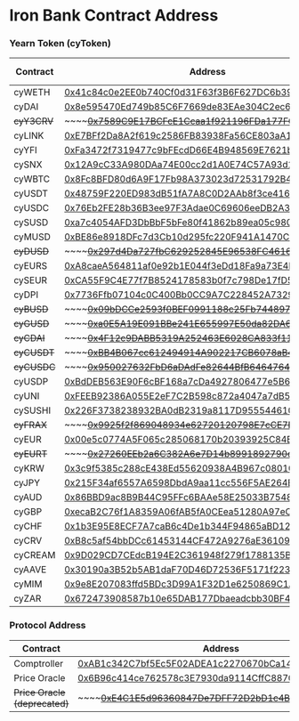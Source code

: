 # Iron Bank Contract Address

### Yearn Token (cyToken)

| Contract    | Address                                                                                                                                   | Flash Loans |
| ----------- | ----------------------------------------------------------------------------------------------------------------------------------------- | ----------- |
| cyWETH      | [0x41c84c0e2EE0b740Cf0d31F63f3B6F627DC6b393](https://etherscan.io/address/0x41c84c0e2ee0b740cf0d31f63f3b6f627dc6b393)                     | Yes         |
| cyDAI       | [0x8e595470Ed749b85C6F7669de83EAe304C2ec68F](https://etherscan.io/address/0x8e595470ed749b85c6f7669de83eae304c2ec68f)                     | Yes         |
| ~~cyY3CRV~~ | \~\~\~\~[~~0x7589C9E17BCFcE1Ccaa1f921196FDa177F0207Fc~~](https://etherscan.io/address/0x7589c9e17bcfce1ccaa1f921196fda177f0207fc)\~\~\~\~ | ~~No~~      |
| cyLINK      | [0xE7BFf2Da8A2f619c2586FB83938Fa56CE803aA16](https://etherscan.io/address/0xe7bff2da8a2f619c2586fb83938fa56ce803aa16)                     | Yes         |
| cyYFI       | [0xFa3472f7319477c9bFEcdD66E4B948569E7621b9](https://etherscan.io/address/0xfa3472f7319477c9bfecdd66e4b948569e7621b9)                     | Yes         |
| cySNX       | [0x12A9cC33A980DAa74E00cc2d1A0E74C57A93d12C](https://etherscan.io/address/0x12a9cc33a980daa74e00cc2d1a0e74c57a93d12c)                     | Yes         |
| cyWBTC      | [0x8Fc8BFD80d6A9F17Fb98A373023d72531792B431](https://etherscan.io/address/0x8fc8bfd80d6a9f17fb98a373023d72531792b431)                     | Yes         |
| cyUSDT      | [0x48759F220ED983dB51fA7A8C0D2AAb8f3ce4166a](https://etherscan.io/address/0x48759f220ed983db51fa7a8c0d2aab8f3ce4166a)                     | Yes         |
| cyUSDC      | [0x76Eb2FE28b36B3ee97F3Adae0C69606eeDB2A37c](https://etherscan.io/address/0x76eb2fe28b36b3ee97f3adae0c69606eedb2a37c)                     | Yes         |
| cySUSD      | [0xa7c4054AFD3DbBbF5bFe80f41862b89ea05c9806](https://etherscan.io/address/0xa7c4054afd3dbbbf5bfe80f41862b89ea05c9806)                     | Yes         |
| cyMUSD      | [0xBE86e8918DFc7d3Cb10d295fc220F941A1470C5c](https://etherscan.io/address/0xbe86e8918dfc7d3cb10d295fc220f941a1470c5c)                     | Yes         |
| ~~cyDUSD~~  | \~\~\~\~[~~0x297d4Da727fbC629252845E96538FC46167e453A~~](https://etherscan.io/address/0x297d4da727fbc629252845e96538fc46167e453a)\~\~\~\~ | ~~Yes~~     |
| cyEURS      | [0xA8caeA564811af0e92b1E044f3eDd18Fa9a73E4F](https://etherscan.io/address/0xa8caea564811af0e92b1e044f3edd18fa9a73e4f)                     | Yes         |
| cySEUR      | [0xCA55F9C4E77f7B8524178583b0f7c798De17fD54](https://etherscan.io/address/0xca55f9c4e77f7b8524178583b0f7c798de17fd54)                     | Yes         |
| cyDPI       | [0x7736Ffb07104c0C400Bb0CC9A7C228452A732992](https://etherscan.io/address/0x7736ffb07104c0c400bb0cc9a7c228452a732992)                     | Yes         |
| ~~cyBUSD~~  | \~\~\~\~[~~0x09bDCCe2593f0BEF0991188c25Fb744897B6572d~~](https://etherscan.io/address/0x09bdcce2593f0bef0991188c25fb744897b6572d)\~\~\~\~ | ~~Yes~~     |
| ~~cyGUSD~~  | \~\~\~\~[~~0xa0E5A19E091BBe241E655997E50da82DA676b083~~](https://etherscan.io/address/0xa0e5a19e091bbe241e655997e50da82da676b083)\~\~\~\~ | ~~Yes~~     |
| ~~cyCDAI~~  | \~\~\~\~[~~0x4F12c9DABB5319A252463E6028CA833f1164d045~~](https://etherscan.io/address/0x4f12c9dabb5319a252463e6028ca833f1164d045)\~\~\~\~ | ~~No~~      |
| ~~cyCUSDT~~ | \~\~\~\~[~~0xBB4B067cc612494914A902217CB6078aB4728E36~~](https://etherscan.io/address/0xbb4b067cc612494914a902217cb6078ab4728e36)\~\~\~\~ | ~~No~~      |
| ~~cyCUSDC~~ | \~\~\~\~[~~0x950027632FbD6aDAdFe82644BfB64647642B6C09~~](https://etherscan.io/address/0x950027632fbd6adadfe82644bfb64647642b6c09)\~\~\~\~ | ~~No~~      |
| cyUSDP      | [0xBdDEB563E90F6cBF168a7cDa4927806477e5B6c6](https://etherscan.io/address/0xbddeb563e90f6cbf168a7cda4927806477e5b6c6)                     | Yes         |
| cyUNI       | [0xFEEB92386A055E2eF7C2B598c872a4047a7dB59F](https://etherscan.io/address/0xFEEB92386A055E2eF7C2B598c872a4047a7dB59F)                     | Yes         |
| cySUSHI     | [0x226F3738238932BA0dB2319a8117D9555446102f](https://etherscan.io/address/0x226F3738238932BA0dB2319a8117D9555446102f)                     | Yes         |
| ~~cyFRAX~~  | \~\~\~\~[~~0x9925f2f869048934e62720120798E7cCE7E777BB~~](https://etherscan.io/address/0x9925f2f869048934e62720120798E7cCE7E777BB)\~\~\~\~ | ~~Yes~~     |
| cyEUR       | [0x00e5c0774A5F065c285068170b20393925C84BF3](https://etherscan.io/address/0x00e5c0774A5F065c285068170b20393925C84BF3)                     | No          |
| ~~cyEURT~~  | \~\~\~\~[~~0x27260EEb2a6C382A6e7D14b8991892790ca929bb~~](https://etherscan.io/address/0x27260EEb2a6C382A6e7D14b8991892790ca929bb)\~\~\~\~ | ~~Yes~~     |
| cyKRW       | [0x3c9f5385c288cE438Ed55620938A4B967c080101](https://etherscan.io/address/0x3c9f5385c288cE438Ed55620938A4B967c080101)                     | No          |
| cyJPY       | [0x215F34af6557A6598DbdA9aa11cc556F5AE264B1](https://etherscan.io/address/0x215F34af6557A6598DbdA9aa11cc556F5AE264B1)                     | No          |
| cyAUD       | [0x86BBD9ac8B9B44C95FFc6BAAe58E25033B7548AA](https://etherscan.io/address/0x86BBD9ac8B9B44C95FFc6BAAe58E25033B7548AA)                     | No          |
| cyGBP       | [0xecaB2C76f1A8359A06fAB5fA0CEea51280A97eCF](https://etherscan.io/address/0xecaB2C76f1A8359A06fAB5fA0CEea51280A97eCF)                     | No          |
| cyCHF       | [0x1b3E95E8ECF7A7caB6c4De1b344F94865aBD12d5](https://etherscan.io/address/0x1b3E95E8ECF7A7caB6c4De1b344F94865aBD12d5)                     | No          |
| cyCRV       | [0xB8c5af54bbDCc61453144CF472A9276aE36109F9](https://etherscan.io/address/0xB8c5af54bbDCc61453144CF472A9276aE36109F9)                     | Yes         |
| cyCREAM     | [0x9D029CD7CEdcB194E2C361948f279f1788135BB2](https://etherscan.io/address/0x9D029CD7CEdcB194E2C361948f279f1788135BB2)                     | No          |
| cyAAVE      | [0x30190a3B52b5AB1daF70D46D72536F5171f22340](https://etherscan.io/address/0x30190a3B52b5AB1daF70D46D72536F5171f22340)                     | Yes         |
| cyMIM       | [0x9e8E207083ffd5BDc3D99A1F32D1e6250869C1A9](https://etherscan.io/address/0x9e8E207083ffd5BDc3D99A1F32D1e6250869C1A9)                     | Yes         |
| cyZAR       | [0x672473908587b10e65DAB177Dbaeadcbb30BF40B](https://etherscan.io/address/0x672473908587b10e65DAB177Dbaeadcbb30BF40B)                     | No          |

### Protocol Address

| Contract                      | Address                                                                                                                                   |
| ----------------------------- | ----------------------------------------------------------------------------------------------------------------------------------------- |
| Comptroller                   | [0xAB1c342C7bf5Ec5F02ADEA1c2270670bCa144CbB](https://etherscan.io/address/0xab1c342c7bf5ec5f02adea1c2270670bca144cbb)                     |
| Price Oracle                  | [0x6B96c414ce762578c3E7930da9114CffC88704Cb](https://etherscan.io/address/0x6b96c414ce762578c3e7930da9114cffc88704cb)                     |
| ~~Price Oracle (deprecated)~~ | \~\~\~\~[~~0xE4C1E5d96360847De7DFF72D2bD1c4B3d4284E97~~](https://etherscan.io/address/0xe4c1e5d96360847de7dff72d2bd1c4b3d4284e97)\~\~\~\~ |
